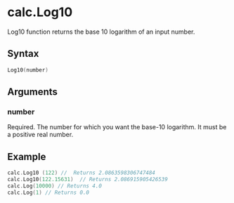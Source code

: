 # calc.Log10

Log10 function returns the base 10 logarithm of an input number.

## Syntax

```go
Log10(number)
```

## Arguments

### number

Required. The number for which you want the base-10 logarithm. It must be a positive real number.

## Example

```go
calc.Log10 (122) //  Returns 2.0863598306747484
calc.Log10(122.15631)  // Returns 2.086915905426539
calc.Log(10000) // Returns 4.0
calc.Log(1) // Returns 0.0
```
